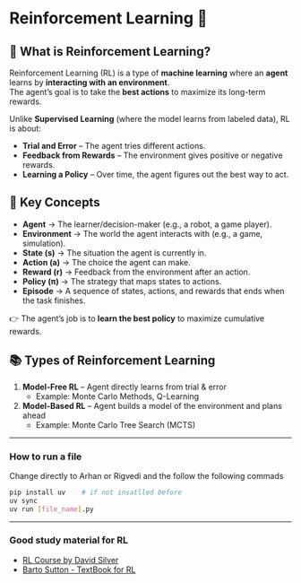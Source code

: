 # Reinforcement Learning 🚀  

## 🧠 What is Reinforcement Learning?  
Reinforcement Learning (RL) is a type of **machine learning** where an **agent** learns by **interacting with an environment**.  
The agent’s goal is to take the **best actions** to maximize its long-term rewards.  

Unlike **Supervised Learning** (where the model learns from labeled data), RL is about:  
- **Trial and Error** – The agent tries different actions.  
- **Feedback from Rewards** – The environment gives positive or negative rewards.  
- **Learning a Policy** – Over time, the agent figures out the best way to act.  


## 🔑 Key Concepts  

- **Agent** → The learner/decision-maker (e.g., a robot, a game player).  
- **Environment** → The world the agent interacts with (e.g., a game, simulation).  
- **State (s)** → The situation the agent is currently in.  
- **Action (a)** → The choice the agent can make.  
- **Reward (r)** → Feedback from the environment after an action.  
- **Policy (π)** → The strategy that maps states to actions.  
- **Episode** → A sequence of states, actions, and rewards that ends when the task finishes.  

👉 The agent’s job is to **learn the best policy** to maximize cumulative rewards.  



## 📚 Types of Reinforcement Learning  

1. **Model-Free RL** – Agent directly learns from trial & error  
   - Example: Monte Carlo Methods, Q-Learning  
2. **Model-Based RL** – Agent builds a model of the environment and plans ahead  
   - Example: Monte Carlo Tree Search (MCTS)

---

### How to run a file 

 Change directly to Arhan or Rigvedi and the follow the following commads
 
```bash
pip install uv    # if not insatlled before 
uv sync
uv run [file_name].py

```
---
### Good study material for RL

- [RL Course by David Silver](https://youtube.com/playlist?list=PLzuuYNsE1EZAXYR4FJ75jcJseBmo4KQ9-&si=KA994XA-9t54JJGR)
- [ Barto Sutton - TextBook for RL](https://www.andrew.cmu.edu/course/10-703/textbook/BartoSutton.pdf)





